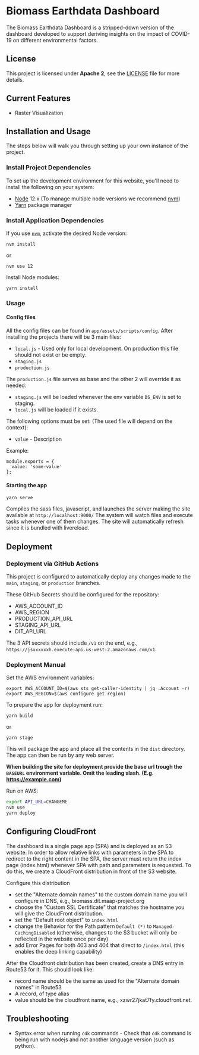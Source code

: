 # Biomass Earthdata Dashboard

The Biomass Earthdata Dashboard is a stripped-down version of the dashboard developed to support deriving insights on the impact of COVID-19 on different environmental factors. 

## License
This project is licensed under **Apache 2**, see the [LICENSE](LICENSE) file for more details.

## Current Features

* Raster Visualization

## Installation and Usage

The steps below will walk you through setting up your own instance of the project.

### Install Project Dependencies

To set up the development environment for this website, you'll need to install the following on your system:

- [Node](http://nodejs.org/) 12.x (To manage multiple node versions we recommend [nvm](https://github.com/creationix/nvm))
- [Yarn](https://yarnpkg.com/) package manager

### Install Application Dependencies

If you use [`nvm`](https://github.com/creationix/nvm), activate the desired Node version:

```
nvm install
```

or

```
nvm use 12
```

Install Node modules:

```
yarn install
```

### Usage

#### Config files

All the config files can be found in `app/assets/scripts/config`.
After installing the projects there will be 3 main files:
  - `local.js` - Used only for local development. On production this file should not exist or be empty.
  - `staging.js`
  - `production.js`

The `production.js` file serves as base and the other 2 will override it as needed:
  - `staging.js` will be loaded whenever the env variable `DS_ENV` is set to staging.
  - `local.js` will be loaded if it exists.

The following options must be set: (The used file will depend on the context):
  - `value` - Description

Example:
```
module.exports = {
  value: 'some-value'
};
```

#### Starting the app

```
yarn serve
```
Compiles the sass files, javascript, and launches the server making the site available at `http://localhost:9000/`
The system will watch files and execute tasks whenever one of them changes.
The site will automatically refresh since it is bundled with livereload.

## Deployment 

### Deployment via GitHub Actions

This project is configured to automatically deploy any changes made to the `main`, `staging`, or
`production` branches.

These GitHub Secrets should be configured for the repository:

- AWS_ACCOUNT_ID
- AWS_REGION
- PRODUCTION_API_URL
- STAGING_API_URL
- DIT_API_URL

The 3 API secrets should include `/v1` on the end, e.g., `https://jsxxxxxxh.execute-api.us-west-2.amazonaws.com/v1`.

### Deployment Manual
Set the AWS environment variables:
```
export AWS_ACCOUNT_ID=$(aws sts get-caller-identity | jq .Account -r)
export AWS_REGION=$(aws configure get region)
```
To prepare the app for deployment run:

```
yarn build
```
or
```
yarn stage
```

This will package the app and place all the contents in the `dist` directory.
The app can then be run by any web server.

**When building the site for deployment provide the base url trough the `BASEURL` environment variable. Omit the leading slash. (E.g. https://example.com)**

Run on AWS:

```bash
export API_URL=CHANGEME
nvm use
yarn deploy
```

## Configuring CloudFront

The dashboard is a single page app (SPA) and is deployed as an S3 website. In order to allow relative links with parameters in the SPA to redirect to the right content in the SPA, the server must return the index page (index.html) whenever SPA with path and parameters is requested. To do this, we create a CloudFront distribution in front of the S3 website. 

Configure this distribution 

- set the "Alternate domain names" to the custom domain name you will configure in DNS, e.g., biomass.dit.maap-project.org
- choose the "Custom SSL Certificate" that matches the hostname you will give the CloudFront distribution. 
- set the "Default root object" to `index.html`
- change the Behavior for the Path pattern `Default (*)` to `Managed-CachingDisabled` (otherwise, changes to the S3 bucket will only be reflected in the website once per day)
- add Error Pages for both 403 and 404 that direct to `/index.html` (this enables the deep linking capability)

After the Cloudfront distribution has been created, create a DNS entry in Route53 for it. This should look like:

- record name should be the same as used for the "Alternate domain names" in Route53
- A record, of type alias
- value should be the cloudfront name, e.g., xzwr27jkat7fy.cloudfront.net.

## Troubleshooting

* Syntax error when running `cdk` commands - Check that `cdk` command is being run with nodejs and not another language version (such as python).
